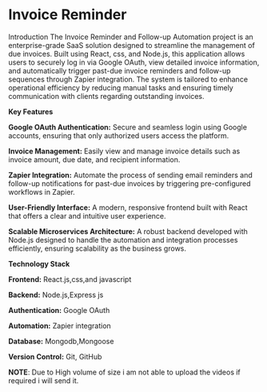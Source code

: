 # Invoice Reminder
Introduction
The Invoice Reminder and Follow-up Automation project is an enterprise-grade SaaS solution designed to streamline the management of due invoices. Built using React, css, and Node.js, this application allows users to securely log in via Google OAuth, view detailed invoice information, and automatically trigger past-due invoice reminders and follow-up sequences through Zapier integration. The system is tailored to enhance operational efficiency by reducing manual tasks and ensuring timely communication with clients regarding outstanding invoices.

**Key Features**


**Google OAuth Authentication:**
Secure and seamless login using Google accounts, ensuring that only authorized users access the platform.

**Invoice Management:**
Easily view and manage invoice details such as invoice amount, due date, and recipient information.

**Zapier Integration:**
Automate the process of sending email reminders and follow-up notifications for past-due invoices by triggering pre-configured workflows in Zapier.

**User-Friendly Interface:**
A modern, responsive frontend built with React that offers a clear and intuitive user experience.

**Scalable Microservices Architecture:**
A robust backend developed with Node.js designed to handle the automation and integration processes efficiently, ensuring scalability as the business grows.

**Technology Stack**

**Frontend:**
React.js,css,and javascript

**Backend:** 
Node.js,Express js

**Authentication:**
Google OAuth

**Automation:** 
Zapier integration

**Database:** 
Mongodb,Mongoose

**Version Control:** 
Git, GitHub


**NOTE**: Due to High volume of size i am not able to upload the videos if required i will send it.

